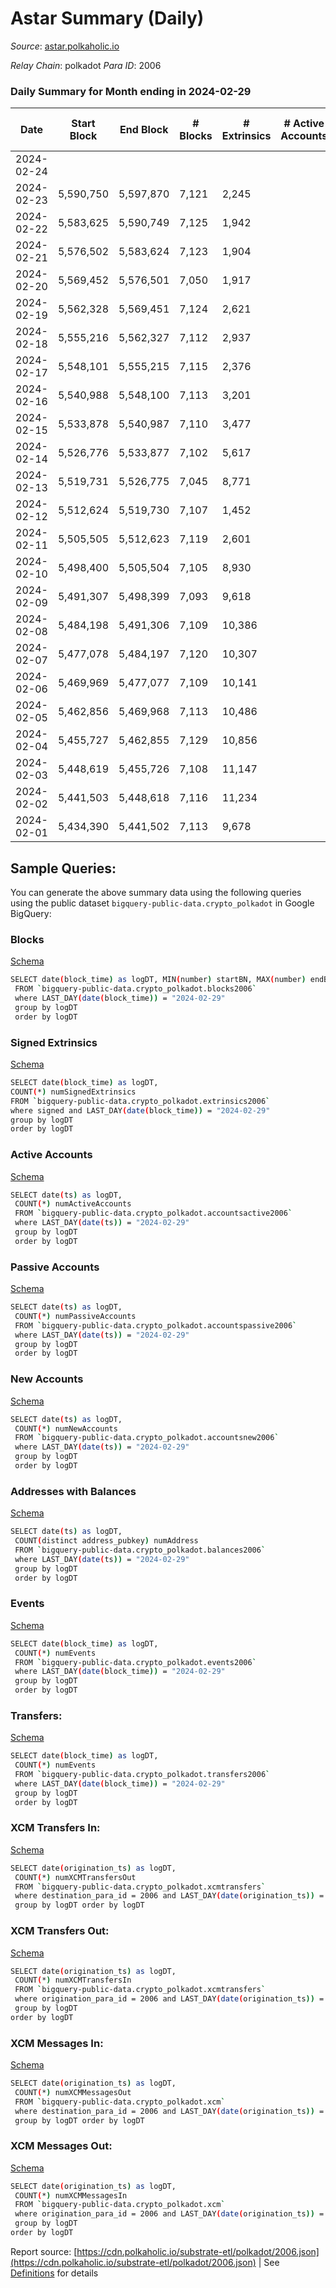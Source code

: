 # Astar Summary (Daily)

_Source_: [astar.polkaholic.io](https://astar.polkaholic.io)

*Relay Chain*: polkadot
*Para ID*: 2006



### Daily Summary for Month ending in 2024-02-29


| Date    | Start Block | End Block | # Blocks | # Extrinsics | # Active Accounts | # Passive Accounts | # New Accounts | # Addresses | # Events  | # Transfers ($USD) | # XCM Transfers In ($USD) | # XCM Transfers Out ($USD) | # XCM In | # XCM Out | Issues |
|---------|-------------|-----------|----------|--------------|-------------------|--------------------|----------------|-------------|-----------|--------------------|---------------------------|----------------------------|----------|-----------|--------|
| 2024-02-24 |  |  |  |  |  |  |  |  |  |   |   |   |  |  |  |
| 2024-02-23 | 5,590,750 | 5,597,870 | 7,121 | 2,245 |  |  |  | 717,915 | 146,627 | 13,724 ($5,495,198.16) |   |   |  |  |  |
| 2024-02-22 | 5,583,625 | 5,590,749 | 7,125 | 1,942 |  |  |  | 716,663 | 141,803 | 13,099 ($7,129,566.37) |   |   |  |  |  |
| 2024-02-21 | 5,576,502 | 5,583,624 | 7,123 | 1,904 |  |  |  | 715,417 | 138,826 | 13,816 ($10,814,856.66) |   |   |  |  |  |
| 2024-02-20 | 5,569,452 | 5,576,501 | 7,050 | 1,917 |  |  |  | 714,061 | 142,848 | 14,054 ($9,773,513.48) |   |   |  |  |  |
| 2024-02-19 | 5,562,328 | 5,569,451 | 7,124 | 2,621 |  |  |  | 712,640 | 163,958 | 15,944 ($29,532,156.80) |   |   |  |  |  |
| 2024-02-18 | 5,555,216 | 5,562,327 | 7,112 | 2,937 |  |  |  | 711,201 | 163,977 | 15,111 ($20,699,350.79) |   |   |  |  |  |
| 2024-02-17 | 5,548,101 | 5,555,215 | 7,115 | 2,376 |  |  |  | 709,726 | 169,761 | 17,475 ($7,969,988.13) |   |   |  |  |  |
| 2024-02-16 | 5,540,988 | 5,548,100 | 7,113 | 3,201 |  |  |  | 708,031 | 218,604 | 20,832 ($10,657,266.81) |   |   |  |  |  |
| 2024-02-15 | 5,533,878 | 5,540,987 | 7,110 | 3,477 |  |  |  | 705,896 | 185,256 | 16,748 ($23,800,516.70) |   |   |  |  |  |
| 2024-02-14 | 5,526,776 | 5,533,877 | 7,102 | 5,617 |  |  |  | 704,237 | 200,969 | 16,479 ($188,384,278.29) |   |   |  |  |  |
| 2024-02-13 | 5,519,731 | 5,526,775 | 7,045 | 8,771 |  |  |  | 702,879 | 292,393 | 18,508 ($29,312,177.92) |   |   |  |  |  |
| 2024-02-12 | 5,512,624 | 5,519,730 | 7,107 | 1,452 |  |  |  | 700,852 | 177,272 | 16,931 ($9,850,009.39) |   |   |  |  |  |
| 2024-02-11 | 5,505,505 | 5,512,623 | 7,119 | 2,601 |  |  |  | 698,661 | 898,636 | 18,987 ($4,913,882.33) |   |   |  |  |  |
| 2024-02-10 | 5,498,400 | 5,505,504 | 7,105 | 8,930 |  |  |  | 695,393 | 4,488,032 | 21,967 ($4,993,573.88) |   |   |  |  |  |
| 2024-02-09 | 5,491,307 | 5,498,399 | 7,093 | 9,618 |  |  |  | 691,744 | 4,657,461 | 16,754 ($5,728,784.08) |   |   |  |  |  |
| 2024-02-08 | 5,484,198 | 5,491,306 | 7,109 | 10,386 |  |  |  | 689,615 | 4,838,910 | 17,132 ($5,109,625.96) |   |   |  |  |  |
| 2024-02-07 | 5,477,078 | 5,484,197 | 7,120 | 10,307 |  |  |  | 686,944 | 4,886,394 | 18,428 ($13,724,351.48) |   |   |  |  |  |
| 2024-02-06 | 5,469,969 | 5,477,077 | 7,109 | 10,141 |  |  |  | 683,952 | 4,696,433 | 14,865 ($4,968,623.77) |   |   |  |  |  |
| 2024-02-05 | 5,462,856 | 5,469,968 | 7,113 | 10,486 |  |  |  | 682,239 | 4,767,375 | 16,207 ($5,316,443.13) | 83 ($160,823.91) | 44 ($3,553.36) |  |  |  |
| 2024-02-04 | 5,455,727 | 5,462,855 | 7,129 | 10,856 |  |  |  | 680,470 | 4,901,283 | 16,308 ($5,673,460.29) | 55 ($85,809.31) | 44 ($500.31) |  |  |  |
| 2024-02-03 | 5,448,619 | 5,455,726 | 7,108 | 11,147 |  |  |  | 678,378 | 4,878,932 | 18,951 ($19,114,353.28) | 64 ($342,534.96) | 50 ($12,393.36) | 76 | 75 |  |
| 2024-02-02 | 5,441,503 | 5,448,618 | 7,116 | 11,234 |  |  |  | 676,563 | 4,890,785 | 15,019 ($8,356,499.92) | 38 ($67,048.68) | 49 ($44,795.70) | 63 | 79 |  |
| 2024-02-01 | 5,434,390 | 5,441,502 | 7,113 | 9,678 |  |  |  | 675,136 | 2,931,255 | 15,561 ($10,530,475.12) | 45 ($58,605.35) | 51 ($186,974.70) | 75 | 70 |  |

## Sample Queries:
You can generate the above summary data using the following queries using the public dataset `bigquery-public-data.crypto_polkadot` in Google BigQuery:


### Blocks 

[Schema](https://github.com/colorfulnotion/substrate-etl/blob/main/schema/blocks.json)

```bash
SELECT date(block_time) as logDT, MIN(number) startBN, MAX(number) endBN, COUNT(*) numBlocks 
 FROM `bigquery-public-data.crypto_polkadot.blocks2006`  
 where LAST_DAY(date(block_time)) = "2024-02-29" 
 group by logDT 
 order by logDT
```

### Signed Extrinsics 

[Schema](https://github.com/colorfulnotion/substrate-etl/blob/main/schema/extrinsics.json)

```bash
SELECT date(block_time) as logDT, 
COUNT(*) numSignedExtrinsics 
FROM `bigquery-public-data.crypto_polkadot.extrinsics2006`  
where signed and LAST_DAY(date(block_time)) = "2024-02-29" 
group by logDT 
order by logDT
```

### Active Accounts 

[Schema](https://github.com/colorfulnotion/substrate-etl/blob/main/schema/accountsactive.json)

```bash
SELECT date(ts) as logDT, 
 COUNT(*) numActiveAccounts 
 FROM `bigquery-public-data.crypto_polkadot.accountsactive2006` 
 where LAST_DAY(date(ts)) = "2024-02-29" 
 group by logDT 
 order by logDT
```

### Passive Accounts 

[Schema](https://github.com/colorfulnotion/substrate-etl/blob/main/schema/accountspassive.json)

```bash
SELECT date(ts) as logDT, 
 COUNT(*) numPassiveAccounts 
 FROM `bigquery-public-data.crypto_polkadot.accountspassive2006` 
 where LAST_DAY(date(ts)) = "2024-02-29" 
 group by logDT 
 order by logDT
```

### New Accounts 

[Schema](https://github.com/colorfulnotion/substrate-etl/blob/main/schema/accountsnew.json)

```bash
SELECT date(ts) as logDT, 
 COUNT(*) numNewAccounts 
 FROM `bigquery-public-data.crypto_polkadot.accountsnew2006` 
 where LAST_DAY(date(ts)) = "2024-02-29" 
 group by logDT
 order by logDT
```

### Addresses with Balances 

[Schema](https://github.com/colorfulnotion/substrate-etl/blob/main/schema/balances.json)

```bash
SELECT date(ts) as logDT,
 COUNT(distinct address_pubkey) numAddress 
 FROM `bigquery-public-data.crypto_polkadot.balances2006` 
 where LAST_DAY(date(ts)) = "2024-02-29" 
 group by logDT 
 order by logDT
```

### Events 

[Schema](https://github.com/colorfulnotion/substrate-etl/blob/main/schema/events.json)

```bash
SELECT date(block_time) as logDT, 
 COUNT(*) numEvents 
 FROM `bigquery-public-data.crypto_polkadot.events2006` 
 where LAST_DAY(date(block_time)) = "2024-02-29" 
 group by logDT 
 order by logDT
```

### Transfers:

[Schema](https://github.com/colorfulnotion/substrate-etl/blob/main/schema/transfers.json)

```bash
SELECT date(block_time) as logDT, 
 COUNT(*) numEvents 
 FROM `bigquery-public-data.crypto_polkadot.transfers2006` 
 where LAST_DAY(date(block_time)) = "2024-02-29" 
 group by logDT 
 order by logDT
```

### XCM Transfers In: 

[Schema](https://github.com/colorfulnotion/substrate-etl/blob/main/schema/xcmtransfers.json)

```bash
SELECT date(origination_ts) as logDT, 
 COUNT(*) numXCMTransfersOut 
 FROM `bigquery-public-data.crypto_polkadot.xcmtransfers` 
 where destination_para_id = 2006 and LAST_DAY(date(origination_ts)) = "2024-02-29" 
 group by logDT order by logDT
```

### XCM Transfers Out: 

[Schema](https://github.com/colorfulnotion/substrate-etl/blob/main/schema/xcmtransfers.json)

```bash
SELECT date(origination_ts) as logDT, 
 COUNT(*) numXCMTransfersIn 
 FROM `bigquery-public-data.crypto_polkadot.xcmtransfers` 
 where origination_para_id = 2006 and LAST_DAY(date(origination_ts)) = "2024-02-29" 
 group by logDT 
order by logDT
```

### XCM Messages In: 

[Schema](https://github.com/colorfulnotion/substrate-etl/blob/main/schema/xcm.json)

```bash
SELECT date(origination_ts) as logDT, 
 COUNT(*) numXCMMessagesOut 
 FROM `bigquery-public-data.crypto_polkadot.xcm` 
 where destination_para_id = 2006 and LAST_DAY(date(origination_ts)) = "2024-02-29" 
 group by logDT order by logDT
```

### XCM Messages Out: 

[Schema](https://github.com/colorfulnotion/substrate-etl/blob/main/schema/xcm.json)

```bash
SELECT date(origination_ts) as logDT, 
 COUNT(*) numXCMMessagesIn 
 FROM `bigquery-public-data.crypto_polkadot.xcm` 
 where origination_para_id = 2006 and LAST_DAY(date(origination_ts)) = "2024-02-29" 
 group by logDT 
order by logDT
```


Report source: [https://cdn.polkaholic.io/substrate-etl/polkadot/2006.json](https://cdn.polkaholic.io/substrate-etl/polkadot/2006.json) | See [Definitions](/DEFINITIONS.md) for details

